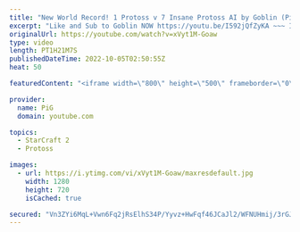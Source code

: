 ```yaml
---
title: "New World Record! 1 Protoss v 7 Insane Protoss AI by Goblin (PiG Reacts) - StarCraft 2"
excerpt: "Like and Sub to Goblin NOW https://youtu.be/I592jQfZyKA ~~~ I challenged StarCraft 2 Pros to take on 7 Random INSANE Cheater AIs at once! World Records have been falling left and right since uThermal did his 1 Terran vs 7 Zerg Insane AIs video. We've seen HeroMarine step up to do 1 Terran vs 7 Random"
originalUrl: https://youtube.com/watch?v=xVyt1M-Goaw
type: video
length: PT1H21M7S
publishedDateTime: 2022-10-05T02:50:55Z
heat: 50

featuredContent: "<iframe width=\"800\" height=\"500\" frameborder=\"0\" src=\"https://www.youtube.com/embed/xVyt1M-Goaw\" allow=\"accelerometer; autoplay; encrypted-media; gyroscope; picture-in-picture\" allowfullscreen></iframe>"

provider:
  name: PiG
  domain: youtube.com

topics:
  - StarCraft 2
  - Protoss

images:
  - url: https://i.ytimg.com/vi/xVyt1M-Goaw/maxresdefault.jpg
    width: 1280
    height: 720
    isCached: true

secured: "Vn3ZYi6MqL+Vwn6Fq2jRsElhS34P/Yyvz+HwFqf46JCaJl2/WFNUHmij/3rGJbp+MXqO4QgW21SY+63ls5NY66Z91Z9l+K4icfF9DnEjsuZ7L/NVOOyN7/sN7ViCnhky4T0PHB7XJcevoqoeg4HZ+HpgThuBEneTlJllIWbyBxpUDcSPD6ketgomFF3MQQHcizLfAQNjYRLgDEx/bW3dNsejS4vhXuCDXBHvKYId53H2FGg/fze/JYYRmFcr6lEiphOf8kR/hR2/OFqc1b7PJ1nvQ+pe7Twcd1iuqLnmSCLDIxuXiilJ3EfyoCemMwPc4EMpNV6YnagofZN/w7orvfvkrMGf5qunQgrRKrt8dGpLadkMXqbHinHBs3t4UHwa+hdHYl+WRvTvUg6tEksHFcFUVrCGu9Bly6yKMDcDvUM=;fMSMj/jaLdON9XbrUJNwhg=="
---
```


